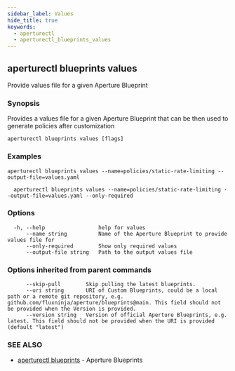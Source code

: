 ```yaml
---
sidebar_label: Values
hide_title: true
keywords:
  - aperturectl
  - aperturectl_blueprints_values
---
```


## aperturectl blueprints values

Provide values file for a given Aperture Blueprint

### Synopsis

Provides a values file for a given Aperture Blueprint that can be then used to generate policies after customization

```
aperturectl blueprints values [flags]
```

### Examples

```
aperturectl blueprints values --name=policies/static-rate-limiting --output-file=values.yaml

  aperturectl blueprints values --name=policies/static-rate-limiting --output-file=values.yaml --only-required
```

### Options

```
  -h, --help                 help for values
      --name string          Name of the Aperture Blueprint to provide values file for
      --only-required        Show only required values
      --output-file string   Path to the output values file
```

### Options inherited from parent commands

```
      --skip-pull        Skip pulling the latest blueprints.
      --uri string       URI of Custom Blueprints, could be a local path or a remote git repository, e.g. github.com/fluxninja/aperture/blueprints@main. This field should not be provided when the Version is provided.
      --version string   Version of official Aperture Blueprints, e.g. latest. This field should not be provided when the URI is provided (default "latest")
```

### SEE ALSO

- [aperturectl blueprints](/reference/aperturectl/blueprints/blueprints.md) - Aperture Blueprints
